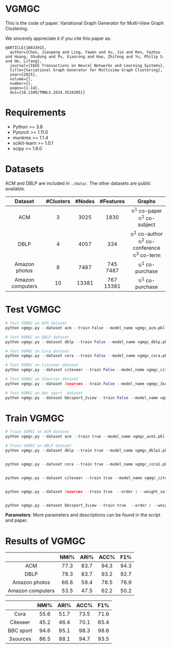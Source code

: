 
# VGMGC

This is the code of paper: Variational Graph Generator for Multi-View Graph Clustering.


We sincerely appreciate it if you cite this paper as: 
~~~
@ARTICLE{10833915,
  author={Chen, Jianpeng and Ling, Yawen and Xu, Jie and Ren, Yazhou and Huang, Shudong and Pu, Xiaorong and Hao, Zhifeng and Yu, Philip S. and He, Lifang},
  journal={IEEE Transactions on Neural Networks and Learning Systems}, 
  title={Variational Graph Generator for Multiview Graph Clustering}, 
  year={2025},
  volume={},
  number={},
  pages={1-14},
  doi={10.1109/TNNLS.2024.3524205}}

~~~


# Requirements

- Python >= 3.8
- Pytorch >= 1.11.0
- munkres >= 1.1.4
- scikit-learn >= 1.0.1
- scipy >= 1.8.0



# Datasets

ACM and DBLP are included in `./data/`. The other datasets are public available. 

|     Dataset      | #Clusters | #Nodes |   #Features    |                            Graphs                            |
| :--------------: | :-------: | :----: | :------------: | :----------------------------------------------------------: |
|       ACM        |     3     |  3025  |      1830      |   $\mathcal{G}^1$ co-paper<br />$\mathcal{G}^2$ co-subject   |
|       DBLP       |     4     |  4057  |      334       | $\mathcal{G}^1$ co-author<br />$\mathcal{G}^2$ co-conference<br />$\mathcal{G}^3$ co-term |
|  Amazon photos   |     8     |  7487  | 745<br />7487  |                 $\mathcal{G}^1$ co-purchase                  |
| Amazon computers |    10     | 13381  | 767<br />13381 |                 $\mathcal{G}^1$ co-purchase                  |

# Test VGMGC

```python
# Test VGMGC on ACM dataset
python vgmgc.py --dataset acm --train False --model_name vgmgc_acm.pkl --order 8 --lam_emd 1

# Test VGMGC on DBLP dataset
python vgmgc.py --dataset dblp --train False --model_name vgmgc_dblp.pkl --order 8 --lam_emd 5

# Test VGMGC on Cora dataset
python vgmgc.py --dataset cora --train False --model_name vgmgc_cora.pkl --order 10 --weight_soft 1. --min_belief 0.2 --max_belief 0.99 --lam_emd 0.2 --kl_step 5 --lam_elbo_kl 1 --threshold 0.5 --temperature 1 --add_graph True 

# Test VGMGC on Citeseer dataset
python vgmgc.py --dataset citeseer --train False --model_name vgmgc_citeseer.pkl --order 8 --weight_soft 1. --min_belief 0.2 --max_belief 0.99 --lam_emd 1. --kl_step 5 --lam_elbo_kl 1 --threshold 0.5 --temperature 1 --add_graph True

# Test VGMGC on 3Sources dataset
python vgmgc.py --dataset 3sources --train False --model_name vgmgc_3sources_acc0.9467.pkl --order 1 --weight_soft 1. --min_belief 0.2 --max_belief 0.99 --lam_emd 10. --kl_step 5 --lam_elbo_kl 1 --threshold 0.5 --temperature 1

# Test VGMGC on bbc sport  dataset
python vgmgc.py --dataset bbcsport_2view --train False --model_name vgmgc_bbcsport_2view_acc0.9835.pkl --order 2 --weight_soft 1. --min_belief 0.2 --max_belief 0.99 --lam_emd 100. --kl_step 5 --lam_elbo_kl 1 --threshold 0.5 --temperature 1


```
# Train VGMGC

```python
# Train VGMGC on ACM dataset
python vgmgc.py --dataset acm --train true --model_name vgmgc_acm1.pkl --order 8 --weight_soft 0.9 --min_belief 0.7 --max_belief 0.99 --lam_emd 1 --kl_step 5 --lam_elbo_kl 1 --threshold 0.8 --temperature 5

# Train VGMGC on DBLP dataset
python vgmgc.py --dataset dblp --train true --model_name vgmgc_dblp1.pkl --order 8 --weight_soft 0.1 --min_belief 0.2 --max_belief 0.99 --lam_emd 5 --kl_step 10 --lam_elbo_kl 1 --threshold 0.8 --temperature 1


python vgmgc.py --dataset cora --train true --model_name vgmgc_cora1.pkl --order 10 --weight_soft 1. --min_belief 0.2 --max_belief 0.99 --lam_emd 0.2 --kl_step 5 --lam_elbo_kl 1 --threshold 0.5 --temperature 1  --add_graph True --update_interval 2


python vgmgc.py --dataset citeseer --train true --model_name vgmgc_citeseer1.pkl --order 8 --weight_soft 1. --min_belief 0.2 --max_belief 0.99 --lam_emd 1. --kl_step 5 --lam_elbo_kl 1 --threshold 0.5 --temperature 1  --add_graph True --update_interval 2


python vgmgc.py --dataset 3sources --train true  --order 1 --weight_soft 1. --min_belief 0.2 --max_belief 0.99 --lam_emd 10. --kl_step 5 --lam_elbo_kl 1 --threshold 0.5 --temperature 1 --latent_dim 512 --hidden_dim 512 --update_interval 2


python vgmgc.py --dataset bbcsport_2view --train true  --order 2 --weight_soft 1. --min_belief 0.2 --max_belief 0.99 --lam_emd 100. --kl_step 5 --lam_elbo_kl 1 --threshold 0.5 --temperature 1 --latent_dim 512 --hidden_dim 512 --update_interval 2

```

**Parameters**: More parameters and descriptions can be found in the script and paper.

# Results of VGMGC

|                  | NMI% | ARI% | ACC% | F1%  |
| :--------------: | :--: | :--: | :--: | :--: |
|       ACM        | 77.3 | 83.7 | 94.3 | 94.3 |
|       DBLP       | 78.3 | 83.7 | 93.2 | 92.7 |
|  Amazon photos   | 66.8 | 58.4 | 78.5 | 76.9 |
| Amazon computers | 53.5 | 47.5 | 62.2 | 50.2 |


|           | NMI% | ARI% | ACC% | F1%  |
|:---------:|:----:|:----:|:----:|:----:|
|   Cora    | 55.6 | 51.7 | 73.5 | 71.6 |
| Citeseer  | 45.2 | 46.4 | 70.1 | 65.4 |
| BBC sport | 94.6 | 95.1 | 98.3 | 98.6 |
| 3sources  | 86.5 | 88.1 | 94.7 | 93.5 |

